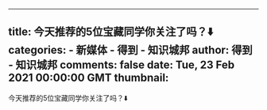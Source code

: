 
---
title: 今天推荐的5位宝藏同学你关注了吗？⬇️
categories: 
    - 新媒体
    - 得到 - 知识城邦
author: 得到 - 知识城邦
comments: false
date: Tue, 23 Feb 2021 00:00:00 GMT
thumbnail: 
---

<div>   
<p>今天推荐的5位宝藏同学你关注了吗？⬇️</p><br><br>  
</div>
            
